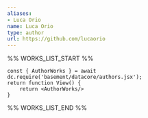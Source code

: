 ```yaml
---
aliases:
- Luca Orio
name: Luca Orio
type: author
url: https://github.com/lucaorio
---
```



%% WORKS_LIST_START %%

```datacorejsx
const { AuthorWorks } = await dc.require('basement/datacore/authors.jsx');
return function View() {
    return <AuthorWorks/>
}
```
%% WORKS_LIST_END %%